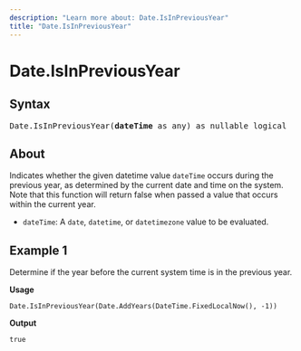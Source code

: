 ```yaml
---
description: "Learn more about: Date.IsInPreviousYear"
title: "Date.IsInPreviousYear"
---
```

# Date.IsInPreviousYear

## Syntax

<pre>
Date.IsInPreviousYear(<b>dateTime</b> as any) as nullable logical
</pre>

## About

Indicates whether the given datetime value `dateTime` occurs during the previous year, as determined by the current date and time on the system. Note that this function will return false when passed a value that occurs within the current year.

* `dateTime`: A `date`, `datetime`, or `datetimezone` value to be evaluated.

## Example 1

Determine if the year before the current system time is in the previous year.

**Usage**

```powerquery-m
Date.IsInPreviousYear(Date.AddYears(DateTime.FixedLocalNow(), -1))
```

**Output**

`true`
